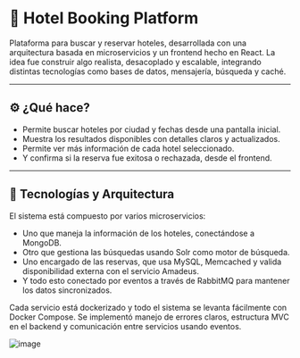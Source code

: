 # 🏨 Hotel Booking Platform

Plataforma para buscar y reservar hoteles, desarrollada con una arquitectura basada en microservicios y un frontend hecho en React. La idea fue construir algo realista, desacoplado y escalable, integrando distintas tecnologías como bases de datos, mensajería, búsqueda y caché.

---

## ⚙️ ¿Qué hace?

- Permite buscar hoteles por ciudad y fechas desde una pantalla inicial.
- Muestra los resultados disponibles con detalles claros y actualizados.
- Permite ver más información de cada hotel seleccionado.
- Y confirma si la reserva fue exitosa o rechazada, desde el frontend.

---

## 🧩 Tecnologías y Arquitectura

El sistema está compuesto por varios microservicios:

- Uno que maneja la información de los hoteles, conectándose a MongoDB.
- Otro que gestiona las búsquedas usando Solr como motor de búsqueda.
- Uno encargado de las reservas, que usa MySQL, Memcached y valida disponibilidad externa con el servicio Amadeus.
- Y todo esto conectado por eventos a través de RabbitMQ para mantener los datos sincronizados.

Cada servicio está dockerizado y todo el sistema se levanta fácilmente con Docker Compose. Se implementó manejo de errores claros, estructura MVC en el backend y comunicación entre servicios usando eventos.

![image](https://github.com/user-attachments/assets/0d960a29-c65c-4f84-a98c-da89b7a101bf)




